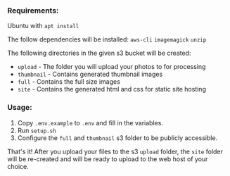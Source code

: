 ### Requirements:
Ubuntu with `apt install`

The follow dependencies will be installed:
`aws-cli`
`imagemagick`
`unzip`

The following directories in the given s3 bucket will be created:
* `upload` - The folder you will upload your photos to for processing
* `thumbnail` - Contains generated thumbnail images
* `full` - Contains the full size images
* `site` - Contains the generated html and css for static site hosting

### Usage:
1. Copy `.env.example` to `.env` and fill in the variables.
2. Run `setup.sh`
3. Configure the `full` and `thumbnail` s3 folder to be publicly accessible. 

That's it! After you upload your files to the s3 `upload` folder, the `site` folder will be re-created and will be ready to upload to the web host of your choice.